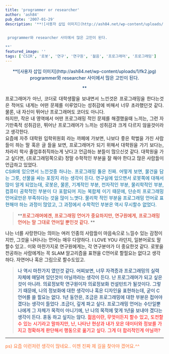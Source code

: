 ```yaml
---
title: 'programmer or researcher'
author: 'ash84'
pub_date: '2007-01-29'
description: '**![사용자 삽입 이미지](http://ash84.net/wp-content/uploads/1/fk2.jpg)

  
 programmer와 researcher 사이에서 많은 고민이 된다.

**'
featured_image: ''
tags: ['CSIR', '로봇', '연구', '연구원', '젊음', '프로그래머', '프로그래밍']
---
```



<div style="TEXT-ALIGN: center"><font color="#003366">**![사용자 삽입 이미지](http://ash84.net/wp-content/uploads/1/fk2.jpg)

<span style="font-size: 11pt; ">  
 programmer와 researcher 사이에서 많은 고민이 된다.</span>

**</font></div><span style="font-size: 11pt; "></span>

<div style="TEXT-ALIGN: justify"><span style="font-size: 11pt; ">  
</span></div><span style="font-size: 11pt; ">  
</span>

<div style="TEXT-ALIGN: justify"><span style="font-size: 11pt; ">프로그래머가 아닌, 코더로 대학생활을 보내면서 느낀것은 프로그래밍을 한다는것은 적어도 내게는 어떤 문제를 이루었다는 성취감에 비해서 너무 초라했던것 같다. 물론, 내 자신이 뛰어난 프로그래머도 코더도 아니다. </span></div><span style="font-size: 11pt; ">  
</span>

<div style="TEXT-ALIGN: justify"><span style="font-size: 11pt; ">  
</span></div><span style="font-size: 11pt; ">  
</span>

<div style="TEXT-ALIGN: justify"><span style="font-size: 11pt; ">하지만, 작은 내 영역에서 어떤 프로그래밍 적인 문제를 해결했을때 느끼는, 그런 자기만족적 성취감은, 뛰어난 프로그래머가 느끼는 성취감과 크게 다르지 않을것이라고 생각한다. </span></div><span style="font-size: 11pt; ">  
</span>

<div style="TEXT-ALIGN: justify"><span style="font-size: 11pt; ">  
</span></div><span style="font-size: 11pt; ">  
</span>

<div style="TEXT-ALIGN: justify"><span style="font-size: 11pt; ">요즘에 자주 대학원 입학위원회 라는 까페에 가보면, 나보다 좋은 학벌을 가진 사람들이 하는 말 혹은 글 들을 보면, 프로그래머가 되기 위해서 대학원을 가기 보다는, 차라리 학사 졸업후취직하는게 낫다고 언급하는 분들이 많으신것 같다. 대학원을 가고 싶다면, (프로그래밍쪽으로) 정말 수학적인 부분을 잘 해야 한다고 많은 사람들이 언급하고 있었다. </span></div><span style="font-size: 11pt; ">  
</span>

<div style="TEXT-ALIGN: justify"><span style="font-size: 11pt; ">  
</span></div><font color="#008000"><span style="font-size: 11pt; ">  
</span><div style="TEXT-ALIGN: justify"><font color="#006699"><span style="font-size: 11pt; ">CSIR에 있으면서 느낀것중 하나는. 프로그래밍 툴은 진짜. 어떻게 보면, 물건을 담는 그릇, 선물을 싸는 포장지 라는 생각이 든다. 연구실에 있으면서 로봇쪽에 대해서 많이 알게 되었는데, 로봇은, 물론, 기계적인 부분, 전자적인 부분, 물리학적인 부분, 컴퓨터 공학적인 부분이 다 포함되어 지는 복합체 이기 때문에, 단순히 프로그래밍 언어로만은 부족하다는 것을 많이 느꼇다. 물리학 적인 부분을 프로그래밍 언어로 표현해야 하는 과정이 많았고, 그 과정에서 수학적인 부분은 역시 무시할수 없었다.</span></font><span style="font-size: 11pt; "></span></div></font><span style="font-size: 11pt; ">  
</span>

> <span style="font-size: 11pt; ">  
> </span>**<font color="#d41a01"><span style="font-size: 11pt; ">프로그래머에겐, 프로그래밍 언어가 중요하지만, </span>  
> <span style="font-size: 11pt; ">  
>  연구원에게, 프로그래밍 언어는 말 그대로 언어일 뿐인것 같다. </span>  
> <span style="font-size: 11pt; ">  
> </span></font>**

<span style="font-size: 11pt; ">  
</span>  
<span style="font-size: 11pt; ">나는 너를 사랑한다는 의미는 여러 인종의 사람들이 마음속으로 </span>  
<span style="font-size: 11pt; ">  
 느낄수 있는 감정이지만, 그것을 나타나는 언어는 매우 다양하다. </span>  
<span style="font-size: 11pt; ">  
 I LOVE YOU 라던지, 일본어로도 말할수 있고.. </span>  
<span style="font-size: 11pt; ">  
</span>  
<span style="font-size: 11pt; ">이와 마찬가지로 연구원에게는, 각 연구분야가 더 중요한것 같다. </span>  
<span style="font-size: 11pt; ">  
 로봇을 전공하는 사람에게는 꼭 SLAM 알고리즘을 표현을 C언어로 </span>  
<span style="font-size: 11pt; ">  
 할필요는 없다고 생각하다. 자연어나 혹은 그림으로 할수도있고. </span>  
<span style="font-size: 11pt; "></span>

> <span style="font-size: 11pt; ">  
> </span><font color="#003366"><span style="font-size: 11pt; ">나 역시 마찬가지 였던것 같다. 어찌보면, 너무 자격증과 프로그래밍의 </span>  
> <span style="font-size: 11pt; ">  
>  실력 자체에 매달려 있던것이 아닐까라는 생각이 든다. </span>  
> <span style="font-size: 11pt; ">  
> </span>  
> <span style="font-size: 11pt; ">난 프로그래머가 되고 싶은 것이 아니라. </span>  
> <span style="font-size: 11pt; ">  
>  의료정보학 연구원이자 의료정보화 컨설턴트가 될것이다. </span>  
> <span style="font-size: 11pt; ">  
>  그렇기 때문에, 나의 정보화에 대한 생각이나 혹은 디자인을 </span>  
> <span style="font-size: 11pt; ">  
>  표현하는데, 굳이 C언어를 쓸 필요는 없다. </span>  
> <span style="font-size: 11pt; ">  
> </span>  
> <span style="font-size: 11pt; ">1년 동안은, 조금은 프로그래밍에 대한 부분은 접어야 겠다는 생각이 들었다 .조금더, 깊게 파고 싶다. 프로그래밍 언어는 수단일뿐 나에게 그 자체가 </span>  
> <span style="font-size: 11pt; ">  
>  목적이 아니기에, 난 나의 목적에 맞게 1년을 보내야 겠다는 생각이 든다. </span>  
> <span style="font-size: 11pt; ">  
> </span>  
> <span style="font-size: 11pt; ">혼동 하고 싶지는 않다. </span>  
> <span style="font-size: 11pt; ">  
> </span>  
> </font><font color="#ff0000"><span style="font-size: 11pt; ">젊음이란, 무엇이든지 할수 있고, 도전할수 있는 시기라고 말하지만, </span>  
> <span style="font-size: 11pt; ">  
>  난, 나타난 현상과 내가 모은 데이터와 정보를 가지고 정확하게 판단해서 </span>  
> <span style="font-size: 11pt; ">  
>  행동으로 옮기고 싶다. 그게 더 합리적인게 아닐까?</span>  
> <span style="font-size: 11pt; ">  
> </span></font>

<span style="font-size: 11pt; ">  
</span>

- - - - - -

<span style="font-size: 11pt; ">  
</span><font color="#ff7635"><span style="font-size: 11pt; ">ps) 요즘 이런저런 생각이 많네요.. 이젠 진짜 제 길을 찾아야 겠어요.^^</span></font>


